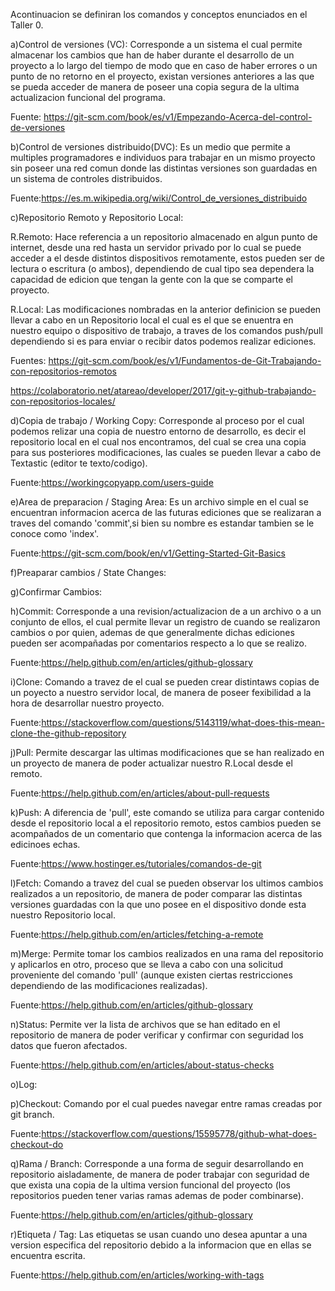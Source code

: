 
Acontinuacion se definiran los comandos y conceptos enunciados en el Taller 0.

a)Control de versiones (VC):
Corresponde a un sistema el cual permite almacenar los cambios que han de haber durante el desarrollo de un proyecto a lo largo del tiempo de modo que en caso de haber errores o un punto de no retorno en el proyecto, existan versiones anteriores a las que se pueda acceder de manera de poseer una copia segura de la ultima actualizacion funcional del programa.

Fuente: https://git-scm.com/book/es/v1/Empezando-Acerca-del-control-de-versiones

b)Control de versiones distribuido(DVC):
Es un medio que permite a multiples programadores e individuos para trabajar en un mismo proyecto sin poseer una red comun donde las distintas versiones son guardadas en un sistema de controles distribuidos.

Fuente:https://es.m.wikipedia.org/wiki/Control_de_versiones_distribuido

c)Repositorio Remoto y Repositorio Local:

R.Remoto: Hace referencia a un repositorio almacenado en algun punto de internet, desde una red hasta un servidor privado por lo cual se puede acceder a el desde distintos dispositivos remotamente, estos pueden ser de lectura o escritura (o ambos), dependiendo de cual tipo sea dependera la capacidad de edicion que tengan la gente con la que se comparte el proyecto.

R.Local: Las modificaciones nombradas en la anterior definicion se pueden llevar a cabo en un Repositorio local el cual es el que se enuentra en nuestro equipo o dispositivo de trabajo, a traves de los comandos push/pull dependiendo si es para enviar o recibir datos podemos realizar ediciones.

Fuentes: https://git-scm.com/book/es/v1/Fundamentos-de-Git-Trabajando-con-repositorios-remotos

https://colaboratorio.net/atareao/developer/2017/git-y-github-trabajando-con-repositorios-locales/


d)Copia de trabajo / Working Copy:
Corresponde al proceso por el cual podemos relizar una copia de nuestro entorno de desarrollo, es decir el repositorio local en el cual nos encontramos, del cual se crea una copia para sus posteriores modificaciones, las cuales se pueden llevar a cabo de Textastic (editor te texto/codigo).

Fuente:https://workingcopyapp.com/users-guide

e)Area de preparacion / Staging Area:
Es un archivo simple en el cual se encuentran informacion acerca de las futuras ediciones que se realizaran a traves del comando 'commit',si bien su nombre es estandar tambien se le conoce como 'index'.

Fuente:https://git-scm.com/book/en/v1/Getting-Started-Git-Basics

f)Preaparar cambios / State Changes:

g)Confirmar Cambios:

h)Commit:
Corresponde a una revision/actualizacion de a un archivo o a un conjunto de ellos, el cual permite llevar un registro de cuando se realizaron cambios o por quien, ademas de que generalmente dichas ediciones pueden ser acompañadas por comentarios respecto a lo que se realizo.

Fuente:https://help.github.com/en/articles/github-glossary

i)Clone:
Comando a travez de el cual se pueden crear distintaws copias de un poyecto a nuestro servidor local, de manera de poseer fexibilidad a la hora de desarrollar nuestro proyecto.

Fuente:https://stackoverflow.com/questions/5143119/what-does-this-mean-clone-the-github-repository

j)Pull:
Permite descargar las ultimas modificaciones que se han realizado en un proyecto de manera de poder actualizar nuestro R.Local desde el remoto.

Fuente:https://help.github.com/en/articles/about-pull-requests

k)Push:
A diferencia de 'pull', este comando se utiliza para cargar contenido desde el repositorio local a el repositorio remoto, estos cambios pueden se acompañados de un comentario que contenga la informacion acerca de las edicinoes echas.

Fuente:https://www.hostinger.es/tutoriales/comandos-de-git

l)Fetch:
Comando a travez del cual se pueden observar los ultimos cambios realizados a un repositorio, de manera de poder comparar las distintas versiones guardadas con la que uno posee en el dispositivo donde esta nuestro Repositorio local.

Fuente:https://help.github.com/en/articles/fetching-a-remote

m)Merge:
Permite tomar los cambios realizados en una rama del repositorio y aplicarlos en otro, proceso que se lleva a cabo con una solicitud proveniente del comando 'pull' (aunque existen ciertas restricciones dependiendo de las modificaciones realizadas).

Fuente:https://help.github.com/en/articles/github-glossary

n)Status:
Permite ver la lista de archivos que se han editado en el repositorio de manera de poder verificar y confirmar con seguridad los datos que fueron afectados.

Fuente:https://help.github.com/en/articles/about-status-checks

o)Log:

p)Checkout:
Comando por el cual puedes navegar entre ramas creadas por git branch. 

Fuente:https://stackoverflow.com/questions/15595778/github-what-does-checkout-do

q)Rama / Branch:
Corresponde a una forma de seguir desarrollando en repositorio aisladamente, de manera de poder trabajar con seguridad de que exista una copia de la ultima version funcional del proyecto (los repositorios pueden tener varias ramas ademas de poder combinarse).

Fuente:https://help.github.com/en/articles/github-glossary

r)Etiqueta / Tag:
Las etiquetas se usan cuando uno desea apuntar a una version especifica del repositorio debido a la informacion que en ellas se encuentra escrita.

Fuente:https://help.github.com/en/articles/working-with-tags
